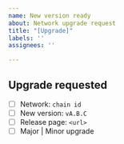 ```yaml
---
name: New version ready
about: Network upgrade request
title: "[Upgrade]"
labels: ''
assignees: ''

---
```


## Upgrade requested

- [ ] Network: `chain id`
- [ ] New version: `vA.B.C`
- [ ] Release page: `<url>`
- [ ] Major | Minor upgrade

